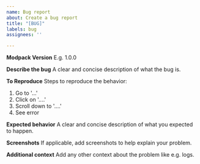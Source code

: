 ```yaml
---
name: Bug report
about: Create a bug report
title: "[BUG]"
labels: bug
assignees: ''

---
```


**Modpack Version**
E.g. 1.0.0

**Describe the bug**
A clear and concise description of what the bug is.

**To Reproduce**
Steps to reproduce the behavior:
1. Go to '...'
2. Click on '....'
3. Scroll down to '....'
4. See error

**Expected behavior**
A clear and concise description of what you expected to happen.

**Screenshots**
If applicable, add screenshots to help explain your problem.

**Additional context**
Add any other context about the problem like e.g. logs.
